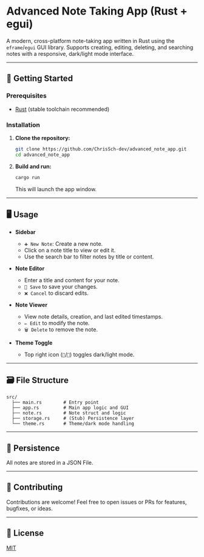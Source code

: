 # Advanced Note Taking App (Rust + egui)

A modern, cross-platform note-taking app written in Rust using the `eframe`/`egui` GUI library. Supports creating, editing, deleting, and searching notes with a responsive, dark/light mode interface.

---

## 🚀 Getting Started

### Prerequisites

- [Rust](https://rustup.rs/) (stable toolchain recommended)

### Installation

1. **Clone the repository:**

   ```sh
   git clone https://github.com/ChrisSch-dev/advanced_note_app.git
   cd advanced_note_app
   ```

2. **Build and run:**

   ```sh
   cargo run
   ```

   This will launch the app window.

---

## 🖥️ Usage

- **Sidebar**
  - `➕ New Note`: Create a new note.
  - Click on a note title to view or edit it.
  - Use the search bar to filter notes by title or content.

- **Note Editor**
  - Enter a title and content for your note.
  - `💾 Save` to save your changes.
  - `❌ Cancel` to discard edits.

- **Note Viewer**
  - View note details, creation, and last edited timestamps.
  - `✏️ Edit` to modify the note.
  - `🗑️ Delete` to remove the note.

- **Theme Toggle**
  - Top right icon (`🌙`/`🔆`) toggles dark/light mode.

---

## 🗃️ File Structure

```
src/
  ├── main.rs        # Entry point
  ├── app.rs         # Main app logic and GUI
  ├── note.rs        # Note struct and logic
  ├── storage.rs     # (Stub) Persistence layer
  └── theme.rs       # Theme/dark mode handling
```

---

## 💾 Persistence

All notes are stored in a JSON File.

---


## 🤝 Contributing

Contributions are welcome! Feel free to open issues or PRs for features, bugfixes, or ideas.

---

## 📄 License

[MIT](./LICENSE)